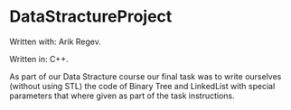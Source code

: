 # DataStractureProject
Written with: Arik Regev.

Written in: C++.

As part of our Data Stracture course our final task 
was to write ourselves (without using STL) the code of Binary Tree and LinkedList with
special parameters that where given as part of the task instructions.

